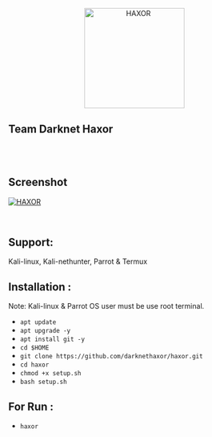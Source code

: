<p align="center"> <a href="#"><img title="HAXOR" src="https://1.bp.blogspot.com/-ui9y_7kjZQQ/X65oQ5mMZ4I/AAAAAAAAADA/E7NzB1nhbpQn1J1mNGOX3Zx8WtJSrP5AwCLcBGAsYHQ/s320/20201113_170028.png" height="200" width="200"> </a><br><h2>Team Darknet Haxor</h2></p> <br><br>

## Screenshot

<p> <a href="#"><img title="HAXOR" src="https://raw.githubusercontent.com/darknethaxor/picture/main/Screenshot_20210110-131739-picsay.png">
</a> 
</p> 
<br> 

## Support:

Kali-linux, Kali-nethunter, Parrot & Termux
<br>
## Installation :
 
Note: Kali-linux & Parrot OS user must be use root terminal.
 
* `apt update` 
* `apt upgrade -y` 
* `apt install git -y`
* `cd $HOME`
* `git clone https://github.com/darknethaxor/haxor.git` 
* `cd haxor` 
* `chmod +x setup.sh` 
* `bash setup.sh` 

## For Run : 
* `haxor`
